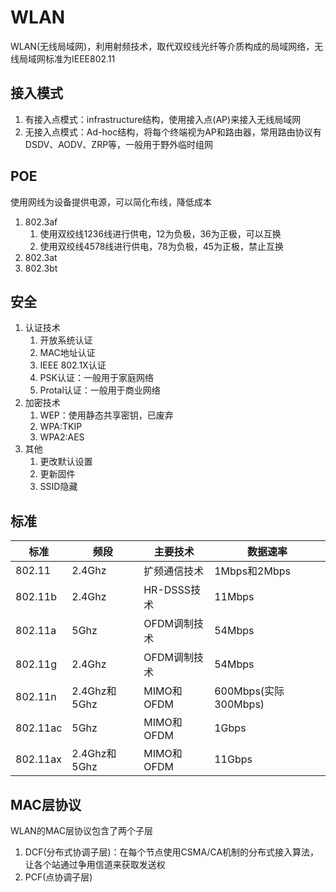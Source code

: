 # WLAN
WLAN(无线局域网)，利用射频技术，取代双绞线光纤等介质构成的局域网络，无线局域网标准为IEEE802.11

## 接入模式
1. 有接入点模式：infrastructure结构，使用接入点(AP)来接入无线局域网
2. 无接入点模式：Ad-hoc结构，将每个终端视为AP和路由器，常用路由协议有DSDV、AODV、ZRP等，一般用于野外临时组网

## POE
使用网线为设备提供电源，可以简化布线，降低成本
1. 802.3af
   1. 使用双绞线1236线进行供电，12为负极，36为正极，可以互换
   2. 使用双绞线4578线进行供电，78为负极，45为正极，禁止互换
2. 802.3at
3. 802.3bt

## 安全
1. 认证技术
   1. 开放系统认证
   2. MAC地址认证
   3. IEEE 802.1X认证
   4. PSK认证：一般用于家庭网络
   5. Protal认证：一般用于商业网络
2. 加密技术
   1. WEP：使用静态共享密钥，已废弃
   2. WPA:TKIP
   3. WPA2:AES
3. 其他
   1. 更改默认设置
   2. 更新固件
   3. SSID隐藏

## 标准
| 标准     | 频段         | 主要技术     | 数据速率             |
| -------- | ------------ | ------------ | -------------------- |
| 802.11   | 2.4Ghz       | 扩频通信技术 | 1Mbps和2Mbps         |
| 802.11b  | 2.4Ghz       | HR-DSSS技术  | 11Mbps               |
| 802.11a  | 5Ghz         | OFDM调制技术 | 54Mbps               |
| 802.11g  | 2.4Ghz       | OFDM调制技术 | 54Mbps               |
| 802.11n  | 2.4Ghz和5Ghz | MIMO和OFDM   | 600Mbps(实际300Mbps) |
| 802.11ac | 5Ghz         | MIMO和OFDM   | 1Gbps                |
| 802.11ax | 2.4Ghz和5Ghz | MIMO和OFDM   | 11Gbps               |

## MAC层协议
WLAN的MAC层协议包含了两个子层
1. DCF(分布式协调子层)：在每个节点使用CSMA/CA机制的分布式接入算法，让各个站通过争用信道来获取发送权
2. PCF(点协调子层)

